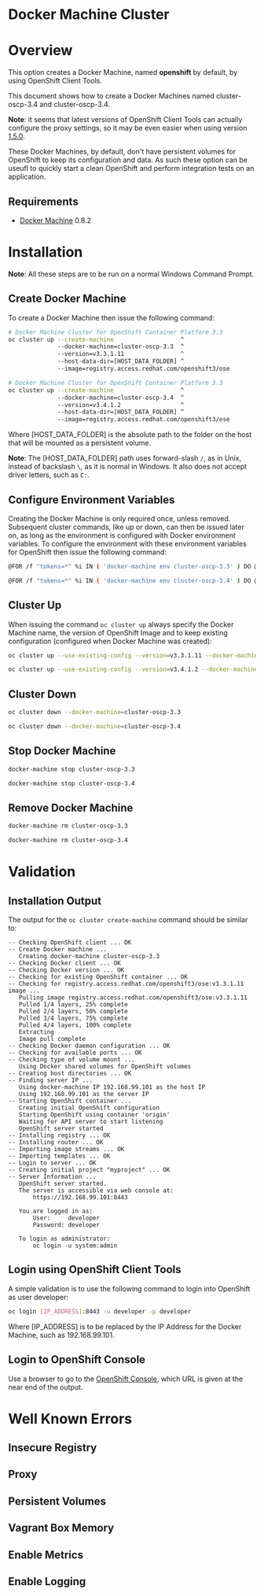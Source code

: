 ﻿Docker Machine Cluster
======================

# Overview

This option creates a Docker Machine, named **openshift** by default, by using OpenShift Client Tools.

This document shows how to create a Docker Machines named cluster-oscp-3.4 and cluster-oscp-3.4.

**Note**: it seems that latest versions of OpenShift Client Tools can actually configure the proxy settings, so it may be even easier when using version [1.5.0](https://github.com/openshift/origin/blob/master/docs/cluster_up_down.md#using-a-proxy).

These Docker Machines, by default, don't have persistent volumes for OpenShift to keep its configuration and data. As such these option can be useufl to quickly start a clean OpenShift and perform integration tests on an application.

## Requirements

- [Docker Machine](https://github.com/docker/machine/) 0.8.2

# Installation

**Note**: All these steps are to be run on a normal Windows Command Prompt.

## Create Docker Machine

To create a Docker Machine then issue the following command:

```bash
# Docker Machine Cluster for OpenShift Container Platform 3.3
oc cluster up --create-machine                   ^
              --docker-machine=cluster-oscp-3.3  ^
              --version=v3.3.1.11                ^
              --host-data-dir=[HOST_DATA_FOLDER] ^
              --image=registry.access.redhat.com/openshift3/ose

# Docker Machine Cluster for OpenShift Container Platform 3.3
oc cluster up --create-machine                   ^
              --docker-machine=cluster-oscp-3.4  ^
              --version=v3.4.1.2                 ^
              --host-data-dir=[HOST_DATA_FOLDER] ^
              --image=registry.access.redhat.com/openshift3/ose
```

Where [HOST_DATA_FOLDER] is the absolute path to the folder on the host that will be mounted as a persistent volume.

**Note**: The [HOST_DATA_FOLDER] path uses forward-slash ```/```, as in Unix, instead of backslash ```\```, as it is normal in Windows. It also does not accept driver letters, such as ```C:```.

## Configure Environment Variables

Creating the Docker Machine is only required once, unless removed. Subsequent cluster commands, like up or down, can then be issued later on, as long as the environment is configured with Docker environment variables. To configure the environment with these environment variables for OpenShift then issue the following command:

```bash
@FOR /f "tokens=*" %i IN ( 'docker-machine env cluster-oscp-3.3' ) DO @%i

@FOR /f "tokens=*" %i IN ( 'docker-machine env cluster-oscp-3.4' ) DO @%i
```

## Cluster Up

When issuing the command ```oc cluster up``` always specify the Docker Machine name, the version of OpenShift Image and to keep existing configuration (configured when Docker Machine was created):

```bash
oc cluster up --use-existing-config --version=v3.3.1.11 --docker-machine=cluster-oscp-3.3

oc cluster up --use-existing-config --version=v3.4.1.2 --docker-machine=cluster-oscp-3.4
```

## Cluster Down

```bash
oc cluster down --docker-machine=cluster-oscp-3.3

oc cluster down --docker-machine=cluster-oscp-3.4
```

## Stop Docker Machine

```bash
docker-machine stop cluster-oscp-3.3

docker-machine stop cluster-oscp-3.4
```

## Remove Docker Machine

```bash
docker-machine rm cluster-oscp-3.3

docker-machine rm cluster-oscp-3.4
```

# Validation

## Installation Output

The output for the ```oc cluster create-machine``` command should be similar to:

```
-- Checking OpenShift client ... OK
-- Create Docker machine ...
   Creating docker-machine cluster-oscp-3.3
-- Checking Docker client ... OK
-- Checking Docker version ... OK
-- Checking for existing OpenShift container ... OK
-- Checking for registry.access.redhat.com/openshift3/ose:v3.3.1.11 image ...
   Pulling image registry.access.redhat.com/openshift3/ose:v3.3.1.11
   Pulled 1/4 layers, 25% complete
   Pulled 2/4 layers, 50% complete
   Pulled 3/4 layers, 75% complete
   Pulled 4/4 layers, 100% complete
   Extracting
   Image pull complete
-- Checking Docker daemon configuration ... OK
-- Checking for available ports ... OK
-- Checking type of volume mount ...
   Using Docker shared volumes for OpenShift volumes
-- Creating host directories ... OK
-- Finding server IP ...
   Using docker-machine IP 192.168.99.101 as the host IP
   Using 192.168.99.101 as the server IP
-- Starting OpenShift container ...
   Creating initial OpenShift configuration
   Starting OpenShift using container 'origin'
   Waiting for API server to start listening
   OpenShift server started
-- Installing registry ... OK
-- Installing router ... OK
-- Importing image streams ... OK
-- Importing templates ... OK
-- Login to server ... OK
-- Creating initial project "myproject" ... OK
-- Server Information ...
   OpenShift server started.
   The server is accessible via web console at:
       https://192.168.99.101:8443

   You are logged in as:
       User:     developer
       Password: developer

   To login as administrator:
       oc login -u system:admin
```

## Login using OpenShift Client Tools

A simple validation is to use the following command to login into OpenShift as user developer:

```bash
oc login [IP_ADDRESS]:8443 -u developer -p developer
```

Where [IP_ADDRESS] is to be replaced by the IP Address for the Docker Machine, such as 192.168.99.101.

## Login to OpenShift Console

Use a browser to go to the [OpenShift Console](https://192.168.99.101:8443/console), which URL is given at the near end of the output.

# Well Known Errors

## Insecure Registry

## Proxy

## Persistent Volumes

## Vagrant Box Memory

## Enable Metrics

## Enable Logging
